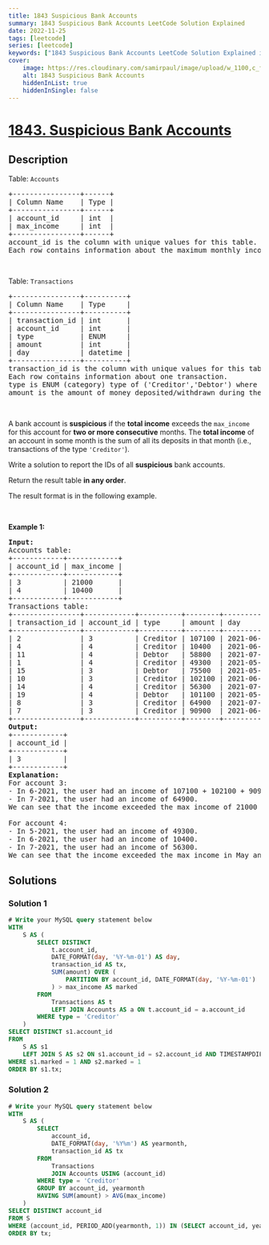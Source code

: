 ```yaml
---
title: 1843 Suspicious Bank Accounts
summary: 1843 Suspicious Bank Accounts LeetCode Solution Explained
date: 2022-11-25
tags: [leetcode]
series: [leetcode]
keywords: ["1843 Suspicious Bank Accounts LeetCode Solution Explained in all languages", "1843 Suspicious Bank Accounts", "LeetCode", "leetcode solution in Python3 C++ Java Go PHP Ruby Swift TypeScript Rust C# JavaScript C", "GeeksforGeeks", "InterviewBit", "Coding Ninjas", "HackerRank", "HackerEarth", "CodeChef", "TopCoder", "AlgoExpert", "freeCodeCamp", "Codeforces", "GitHub", "AtCoder", "Samir Paul"]
cover:
    image: https://res.cloudinary.com/samirpaul/image/upload/w_1100,c_fit,co_rgb:FFFFFF,l_text:Arial_75_bold:1843 Suspicious Bank Accounts - Solution Explained/problem-solving.webp
    alt: 1843 Suspicious Bank Accounts
    hiddenInList: true
    hiddenInSingle: false
---
```



# [1843. Suspicious Bank Accounts](https://leetcode.com/problems/suspicious-bank-accounts)


## Description

<p>Table: <code>Accounts</code></p>

<pre>
+----------------+------+
| Column Name    | Type |
+----------------+------+
| account_id     | int  |
| max_income     | int  |
+----------------+------+
account_id is the column with unique values for this table.
Each row contains information about the maximum monthly income for one bank account.
</pre>

<p>&nbsp;</p>

<p>Table: <code>Transactions</code></p>

<pre>
+----------------+----------+
| Column Name    | Type     |
+----------------+----------+
| transaction_id | int      |
| account_id     | int      |
| type           | ENUM     |
| amount         | int      |
| day            | datetime |
+----------------+----------+
transaction_id is the column with unique values for this table.
Each row contains information about one transaction.
type is ENUM (category) type of (&#39;Creditor&#39;,&#39;Debtor&#39;) where &#39;Creditor&#39; means the user deposited money into their account and &#39;Debtor&#39; means the user withdrew money from their account.
amount is the amount of money deposited/withdrawn during the transaction.
</pre>

<p>&nbsp;</p>

<p>A bank account is <strong>suspicious</strong> if the <strong>total income</strong> exceeds the <code>max_income</code> for this account for <strong>two or more consecutive</strong> months. The <strong>total income</strong> of an account in some month is the sum of all its deposits in that month (i.e., transactions of the type <code>&#39;Creditor&#39;</code>).</p>

<p>Write a solution to report the IDs of all <strong>suspicious</strong> bank accounts.</p>

<p>Return the result table <strong>in any order</strong>.</p>

<p>The result format is in the following example.</p>

<p>&nbsp;</p>
<p><strong class="example">Example 1:</strong></p>

<pre>
<strong>Input:</strong> 
Accounts table:
+------------+------------+
| account_id | max_income |
+------------+------------+
| 3          | 21000      |
| 4          | 10400      |
+------------+------------+
Transactions table:
+----------------+------------+----------+--------+---------------------+
| transaction_id | account_id | type     | amount | day                 |
+----------------+------------+----------+--------+---------------------+
| 2              | 3          | Creditor | 107100 | 2021-06-02 11:38:14 |
| 4              | 4          | Creditor | 10400  | 2021-06-20 12:39:18 |
| 11             | 4          | Debtor   | 58800  | 2021-07-23 12:41:55 |
| 1              | 4          | Creditor | 49300  | 2021-05-03 16:11:04 |
| 15             | 3          | Debtor   | 75500  | 2021-05-23 14:40:20 |
| 10             | 3          | Creditor | 102100 | 2021-06-15 10:37:16 |
| 14             | 4          | Creditor | 56300  | 2021-07-21 12:12:25 |
| 19             | 4          | Debtor   | 101100 | 2021-05-09 15:21:49 |
| 8              | 3          | Creditor | 64900  | 2021-07-26 15:09:56 |
| 7              | 3          | Creditor | 90900  | 2021-06-14 11:23:07 |
+----------------+------------+----------+--------+---------------------+
<strong>Output:</strong> 
+------------+
| account_id |
+------------+
| 3          |
+------------+
<strong>Explanation:</strong> 
For account 3:
- In 6-2021, the user had an income of 107100 + 102100 + 90900 = 300100.
- In 7-2021, the user had an income of 64900.
We can see that the income exceeded the max income of 21000 for two consecutive months, so we include 3 in the result table.

For account 4:
- In 5-2021, the user had an income of 49300.
- In 6-2021, the user had an income of 10400.
- In 7-2021, the user had an income of 56300.
We can see that the income exceeded the max income in May and July, but not in June. Since the account did not exceed the max income for two consecutive months, we do not include it in the result table.
</pre>

## Solutions

### Solution 1

<!-- tabs:start -->

```sql
# Write your MySQL query statement below
WITH
    S AS (
        SELECT DISTINCT
            t.account_id,
            DATE_FORMAT(day, '%Y-%m-01') AS day,
            transaction_id AS tx,
            SUM(amount) OVER (
                PARTITION BY account_id, DATE_FORMAT(day, '%Y-%m-01')
            ) > max_income AS marked
        FROM
            Transactions AS t
            LEFT JOIN Accounts AS a ON t.account_id = a.account_id
        WHERE type = 'Creditor'
    )
SELECT DISTINCT s1.account_id
FROM
    S AS s1
    LEFT JOIN S AS s2 ON s1.account_id = s2.account_id AND TIMESTAMPDIFF(Month, s1.day, s2.day) = 1
WHERE s1.marked = 1 AND s2.marked = 1
ORDER BY s1.tx;
```

<!-- tabs:end -->

### Solution 2

<!-- tabs:start -->

```sql
# Write your MySQL query statement below
WITH
    S AS (
        SELECT
            account_id,
            DATE_FORMAT(day, '%Y%m') AS yearmonth,
            transaction_id AS tx
        FROM
            Transactions
            JOIN Accounts USING (account_id)
        WHERE type = 'Creditor'
        GROUP BY account_id, yearmonth
        HAVING SUM(amount) > AVG(max_income)
    )
SELECT DISTINCT account_id
FROM S
WHERE (account_id, PERIOD_ADD(yearmonth, 1)) IN (SELECT account_id, yearmonth FROM S)
ORDER BY tx;
```

<!-- tabs:end -->

<!-- end -->
